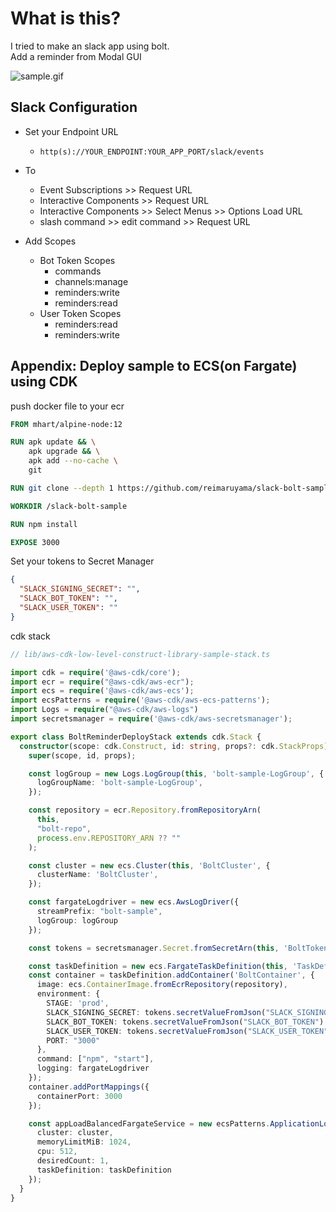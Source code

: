 # What is this?
I tried to make an slack app using bolt.  
Add a reminder from Modal GUI

![sample.gif](https://user-images.githubusercontent.com/39688400/71776559-ffd6de80-2fd6-11ea-9fc3-476411e306d2.gif)

## Slack Configuration

- Set your Endpoint URL
  - `http(s)://YOUR_ENDPOINT:YOUR_APP_PORT/slack/events`
  
- To
	- Event Subscriptions >> Request URL
	- Interactive Components >> Request URL
	- Interactive Components >> Select Menus >> Options Load URL
	- slash command >> edit command >> Request URL

- Add Scopes
  - Bot Token Scopes
    - commands
    - channels:manage
    - reminders:write
    - reminders:read
  - User Token Scopes
    - reminders:read
    - reminders:write

## Appendix: Deploy sample to ECS(on Fargate) using CDK

push docker file to your ecr
```Dockerfile
FROM mhart/alpine-node:12

RUN apk update && \
    apk upgrade && \
    apk add --no-cache \
    git

RUN git clone --depth 1 https://github.com/reimaruyama/slack-bolt-sample.git

WORKDIR /slack-bolt-sample

RUN npm install

EXPOSE 3000
```
Set your tokens to Secret Manager
```json
{
  "SLACK_SIGNING_SECRET": "",
  "SLACK_BOT_TOKEN": "",
  "SLACK_USER_TOKEN": ""
}

```

cdk stack  
```typescript
// lib/aws-cdk-low-level-construct-library-sample-stack.ts

import cdk = require('@aws-cdk/core');
import ecr = require("@aws-cdk/aws-ecr");
import ecs = require('@aws-cdk/aws-ecs');
import ecsPatterns = require('@aws-cdk/aws-ecs-patterns');
import Logs = require("@aws-cdk/aws-logs")
import secretsmanager = require('@aws-cdk/aws-secretsmanager');

export class BoltReminderDeployStack extends cdk.Stack {
  constructor(scope: cdk.Construct, id: string, props?: cdk.StackProps) {
    super(scope, id, props);

    const logGroup = new Logs.LogGroup(this, 'bolt-sample-LogGroup', {
      logGroupName: 'bolt-sample-LogGroup',
    });

    const repository = ecr.Repository.fromRepositoryArn(
      this,
      "bolt-repo",
      process.env.REPOSITORY_ARN ?? ""
    );

    const cluster = new ecs.Cluster(this, 'BoltCluster', {
      clusterName: 'BoltCluster',
    });

    const fargateLogdriver = new ecs.AwsLogDriver({
      streamPrefix: "bolt-sample",
      logGroup: logGroup
    });

    const tokens = secretsmanager.Secret.fromSecretArn(this, 'BoltTokens', process.env.SECRETS_ARN ?? "");

    const taskDefinition = new ecs.FargateTaskDefinition(this, 'TaskDefinition');
    const container = taskDefinition.addContainer('BoltContainer', {
      image: ecs.ContainerImage.fromEcrRepository(repository),
      environment: {
        STAGE: 'prod',
        SLACK_SIGNING_SECRET: tokens.secretValueFromJson("SLACK_SIGNING_SECRET").toString(),
        SLACK_BOT_TOKEN: tokens.secretValueFromJson("SLACK_BOT_TOKEN").toString(),
        SLACK_USER_TOKEN: tokens.secretValueFromJson("SLACK_USER_TOKEN").toString(),
        PORT: "3000"
      },
      command: ["npm", "start"],
      logging: fargateLogdriver
    });
    container.addPortMappings({
      containerPort: 3000
    });

    const appLoadBalancedFargateService = new ecsPatterns.ApplicationLoadBalancedFargateService(this, 'BoltService', {
      cluster: cluster,
      memoryLimitMiB: 1024,
      cpu: 512,
      desiredCount: 1,
      taskDefinition: taskDefinition
    });
  }
}

```
